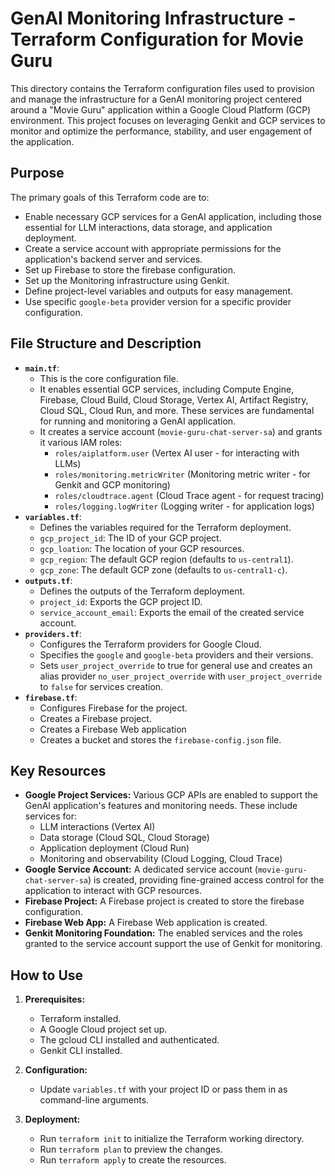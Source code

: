 # GenAI Monitoring Infrastructure - Terraform Configuration for Movie Guru

This directory contains the Terraform configuration files used to provision and manage the infrastructure for a GenAI monitoring project centered around a "Movie Guru" application within a Google Cloud Platform (GCP) environment. This project focuses on leveraging Genkit and GCP services to monitor and optimize the performance, stability, and user engagement of the application.

## Purpose

The primary goals of this Terraform code are to:

*   Enable necessary GCP services for a GenAI application, including those essential for LLM interactions, data storage, and application deployment.
*   Create a service account with appropriate permissions for the application's backend server and services.
*   Set up Firebase to store the firebase configuration.
* Set up the Monitoring infrastructure using Genkit.
*   Define project-level variables and outputs for easy management.
*   Use specific `google-beta` provider version for a specific provider configuration.

## File Structure and Description

*   **`main.tf`**:
    *   This is the core configuration file.
    *   It enables essential GCP services, including Compute Engine, Firebase, Cloud Build, Cloud Storage, Vertex AI, Artifact Registry, Cloud SQL, Cloud Run, and more. These services are fundamental for running and monitoring a GenAI application.
    *   It creates a service account (`movie-guru-chat-server-sa`) and grants it various IAM roles:
        *   `roles/aiplatform.user` (Vertex AI user - for interacting with LLMs)
        *   `roles/monitoring.metricWriter` (Monitoring metric writer - for Genkit and GCP monitoring)
        *   `roles/cloudtrace.agent` (Cloud Trace agent - for request tracing)
        *   `roles/logging.logWriter` (Logging writer - for application logs)
*   **`variables.tf`**:
    *   Defines the variables required for the Terraform deployment.
    *   `gcp_project_id`: The ID of your GCP project.
    *   `gcp_loation`: The location of your GCP resources.
    *   `gcp_region`: The default GCP region (defaults to `us-central1`).
    *   `gcp_zone`: The default GCP zone (defaults to `us-central1-c`).
*   **`outputs.tf`**:
    *   Defines the outputs of the Terraform deployment.
    *   `project_id`: Exports the GCP project ID.
    *   `service_account_email`: Exports the email of the created service account.
*   **`providers.tf`**:
    *   Configures the Terraform providers for Google Cloud.
    *   Specifies the `google` and `google-beta` providers and their versions.
    *   Sets `user_project_override` to true for general use and creates an alias provider `no_user_project_override` with `user_project_override` to `false` for services creation.
*   **`firebase.tf`**:
    *   Configures Firebase for the project.
    * Creates a Firebase project.
    * Creates a Firebase Web application
    * Creates a bucket and stores the `firebase-config.json` file.

## Key Resources

*   **Google Project Services:** Various GCP APIs are enabled to support the GenAI application's features and monitoring needs. These include services for:
    *   LLM interactions (Vertex AI)
    *   Data storage (Cloud SQL, Cloud Storage)
    *   Application deployment (Cloud Run)
    *   Monitoring and observability (Cloud Logging, Cloud Trace)
*   **Google Service Account:** A dedicated service account (`movie-guru-chat-server-sa`) is created, providing fine-grained access control for the application to interact with GCP resources.
*   **Firebase Project:** A Firebase project is created to store the firebase configuration.
* **Firebase Web App:** A Firebase Web application is created.
*   **Genkit Monitoring Foundation:** The enabled services and the roles granted to the service account support the use of Genkit for monitoring.

## How to Use

1.  **Prerequisites:**
    *   Terraform installed.
    *   A Google Cloud project set up.
    *   The gcloud CLI installed and authenticated.
    * Genkit CLI installed.

2.  **Configuration:**
    *   Update `variables.tf` with your project ID or pass them in as command-line arguments.

3.  **Deployment:**
    *   Run `terraform init` to initialize the Terraform working directory.
    *   Run `terraform plan` to preview the changes.
    *   Run `terraform apply` to create the resources.
